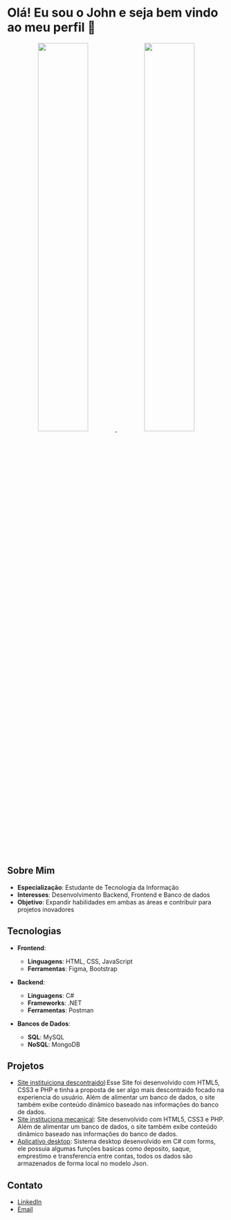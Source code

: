 # Olá! Eu sou o John e seja bem vindo ao meu perfil 🚀

<div align="center">
  <a href="https://github.com/uLucasBorges">
    <img width="48%" src="https://github-readme-stats.vercel.app/api?username=uLucasBorges&show_icons=true&theme=radical&include_all_commits=true&count_private=true"/>
    <img width="48%" src="https://github-readme-stats.vercel.app/api/top-langs/?username=uLucasBorges&layout=compact&langs_count=7&theme=radical"/>
  </a>
</div>


## Sobre Mim
- **Especialização**: Estudante de Tecnologia da Informação
- **Interesses**: Desenvolvimento Backend, Frontend e Banco de dados 
- **Objetivo**: Expandir habilidades em ambas as áreas e contribuir para projetos inovadores

## Tecnologias
- **Frontend**:
  - **Linguagens**: HTML, CSS, JavaScript
  - **Ferramentas**: Figma, Bootstrap

- **Backend**:
  - **Linguagens**: C#
  - **Frameworks**: .NET
  - **Ferramentas**: Postman

- **Bancos de Dados**:
  - **SQL**: MySQL
  - **NoSQL**: MongoDB

## Projetos
- [Site instituiciona descontraidol](https://github.com/John-Nero/Site-PatasEPelos):Esse Site foi desenvolvido com HTML5, CSS3 e PHP e tinha a proposta de ser algo mais descontraido focado na experiencia do usuário. Além de alimentar um banco de dados, o site também exibe conteúdo dinâmico baseado nas informações do banco de dados.
- [Site instituciona mecanical](https://github.com/John-Nero/ProjetoAulaAula): Site desenvolvido com HTML5, CSS3 e PHP. Além de alimentar um banco de dados, o site também exibe conteúdo dinâmico baseado nas informações do banco de dados.
- [Aplicativo desktop](https://github.com/John-Nero/BancoFicV2): Sistema desktop desenvolvido em C# com forms, ele possuia algumas funções basicas como deposito, saque, emprestimo e transferencia entre contas, todos os dados são armazenados de forma local no modelo Json.

## Contato
- [LinkedIn](https://www.linkedin.com/in/johnlennondepaulabarros/)
- [Email](mailto:lennon.pbarros@gmail.com)
